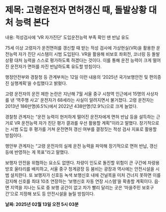 # **제목: 고령운전자 면허갱신 때, 돌발상황 대처 능력 본다**

  내용: 적성검사에 ‘VR 자가진단’ 도입운전능력 부족 확인 땐 반납 유도

75세 이상 고령자가 운전면허를 갱신할 때 받는 적성 검사에 가상현실(VR)을 활용한 운전능력 자가 진단 시스템이 시범 도입된다. VR을 활용해 비보호 좌회전, 코너링 등 돌발상황 대처 능력을 스스로 평가하도록 하겠다는 것이다. 이를 통해 운전 능력이 크게 떨어진 운전자가 면허를 자진 반납하도록 유도할 방침이다.

행정안전부와 경찰청 등 관계부처는 12일 이런 내용의 ‘2025년 국가보행안전 및 편의증진 실행계획’을 수립했다고 밝혔다.

고령 운전자의 운전 제한 논란은 지난해 7월 서울 중구 시청역 인근에서 15명의 사상자를 낸 ‘역주행 사고’ 운전자가 68세라는 사실이 알려지면서 불거졌다. 고령 운전자는 2013년 186만명(6.5%)에서 2022년 438만명(12.9%)으로 크게 늘었다.

경찰청 관계자는 “운전 능력이 현저하게 떨어진 운전자에게 면허 반납 등을 설득하는 근거로 VR 운전능력 자가 진단 평가 결과를 우선 활용할 계획”이라고 말했다. 장기적으로는 시범 도입 후 평가를 거쳐 운전면허 갱신 여부를 결정짓는 적성 검사 지표로 활용할 방침이다.

행안부 관계자는 “고령 운전자의 실제 운전 능력을 파악해 장기적으로 면허 반납, 갱신 등에 반영하는 게 목표”라고 말했다.

보행자 안전을 위협하는 요소도 없앤다. 차량이 인도로 돌진할 위험이 큰 구간에 차량용 방호 울타리를 배치하고, 서울 중구 청계광장 등 붐비는 광장과 역사에는 안전시설을 시범 설치한다. 또 보행자가 신호등 녹색 보행신호 내에 건널목을 미처 건너지 못하면 이를 감지해 신호를 최대 10초 연장하는 ‘보행신호 자동 연장 시스템’을 확충할 계획이다. 읍·면 지역을 지나는 도로 중 보행 공간이 없고 차가 빨리 달리는 곳은 ‘마을주민 보호구간’으로 지정해 보도 등 안전시설을 늘릴 방침이다.

  **날짜: 2025년 02월 13일 오전 5시 03분**